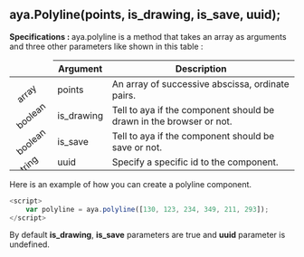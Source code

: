 ## aya.Polyline(points, is_drawing, is_save, uuid);

<style>
.empty-space{
    visibility:hidden;
    display:inline-block;
    border:none;
}
.table_1 .thead-row,
.table_2 .thead-row {
    border-top:none;
}
.type_style{
    transform:rotate(-40deg);
}
</style>
<body>
<b>Specifications : </b>  aya.polyline is a method that takes an array as arguments and three other parameters like shown in this table :
<table class='table_1'>
    <thead>
    <tr class="thead-row">
        <th class="empty-space"></th>
        <th>Argument</th>
        <th>Description</th>
    </tr>
    </thead>
    <tbody>
    <tr>
        <td rowspan='1' class="type_style">array</td>
        <td>points</td>
        <td>
            An array of successive abscissa, ordinate pairs.
        </td>
    </tr>
     <tr>
        <td class="type_style">boolean</td>
        <td>is_drawing</td>
        <td>Tell to aya if the component should be drawn in the browser or not.</td>
    </tr>
      <tr>
        <td class="type_style">boolean</td>
        <td>is_save</td>
        <td>Tell to aya if the component should be save or not.</td>
    </tr>
      <tr>
        <td class="type_style">string</td>
        <td>uuid</td>
        <td>Specify a specific id to the component.</td>
    </tr>
    </tbody>
</table>
</body>

Here is an example of how you can create a polyline component.
```js
<script>
    var polyline = aya.polyline([130, 123, 234, 349, 211, 293]);
</script>
```
By default <strong>is_drawing</strong>, <strong>is_save</strong> parameters are true and <strong>uuid</strong> parameter is undefined.
